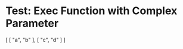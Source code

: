 # Test: Exec Function with Complex Parameter

[
  [
    "a",
    "b"
  ],
  [
    "c",
    "d"
  ]
]
